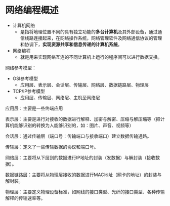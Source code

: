 # 网络编程概述

- 计算机网络
  - 是指将地理位置不同的具有独立功能的**多台计算机**及其外部设备，通过通信线路连接起来，在网络操作系统，网络管理软件及网络通信协议的管理和协调下，**实现资源共享和信息传递的计算机系统**。
- 网络编程
  - 就是用来实现网络互连的不同计算机上运行的程序间可以进行数据交换。

网络参考模型：

- OSI参考模型
  - 应用层、表示层、会话层、传输层、网络层、数据链路层、物理层
- TCP/IP参考模型
  - 应用层、传输层、网络层、主机至网络层

应用层：主要是一些终端应用

表示层：主要是进行对接收的数据进行解释、加密与解密、压缩与解压缩等（把计算机能够识别的转换为人能够识别的，如：图片、声音、视频等）

会话层：通过传输层（端口号：传输端口与接收端口）建立数据传输通路。

传输层：定义了一些传输数据的协议和端口号。

网络层：主要将从下层到的数据进行IP地址的封装（发数据）与解封装（接收数据）。

数据链路层：主要将从物理层接收的数据进行MAC地址（网卡的地址）的封装与解封装。

物理层：主要定义物理设备标准，如网线的接口类型、光纤的接口类型、各种传输解释的传输速率等。